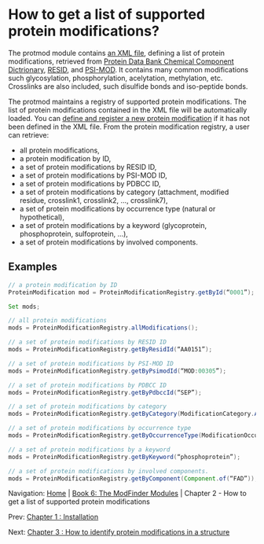 How to get a list of supported protein modifications?
===

The protmod module contains [an XML file](https://github.com/biojava/biojava/blob/master/biojava-modfinder/src/main/resources/org/biojava/nbio/protmod/ptm_list.xml), defining a list of protein modifications, retrieved from [Protein Data Bank Chemical Component Dictrionary](http://www.wwpdb.org/ccd.html), [RESID](http://pir.georgetown.edu/resid/), and [PSI-MOD](http://www.psidev.info/MOD). It contains many common modifications such glycosylation, phosphorylation, acelytation, methylation, etc. Crosslinks are also included, such disulfide bonds and iso-peptide bonds.

The protmod maintains a registry of supported protein modifications. The list of protein modifications contained in the XML file will be automatically loaded. You can [define and register a new protein modification](add-protein-modification.md) if it has not been defined in the XML file. From the protein modification registry, a user can retrieve:
- all protein modifications,
- a protein modification by ID,
- a set of protein modifications by RESID ID,
- a set of protein modifications by PSI-MOD ID,
- a set of protein modifications by PDBCC ID,
- a set of protein modifications by category (attachment, modified residue, crosslink1, crosslink2, …, crosslink7),
- a set of protein modifications by occurrence type (natural or hypothetical),
- a set of protein modifications by a keyword (glycoprotein, phosphoprotein, sulfoprotein, …),
- a set of protein modifications by involved components.

## Examples

```java 
// a protein modification by ID 
ProteinModification mod = ProteinModificationRegistry.getById(“0001”);

Set mods;

// all protein modifications 
mods = ProteinModificationRegistry.allModifications();

// a set of protein modifications by RESID ID 
mods = ProteinModificationRegistry.getByResidId(“AA0151”);

// a set of protein modifications by PSI-MOD ID 
mods = ProteinModificationRegistry.getByPsimodId(“MOD:00305”);

// a set of protein modifications by PDBCC ID 
mods = ProteinModificationRegistry.getByPdbccId(“SEP”);

// a set of protein modifications by category 
mods = ProteinModificationRegistry.getByCategory(ModificationCategory.ATTACHMENT);

// a set of protein modifications by occurrence type 
mods = ProteinModificationRegistry.getByOccurrenceType(ModificationOccurrenceType.NATURAL);

// a set of protein modifications by a keyword 
mods = ProteinModificationRegistry.getByKeyword(“phosphoprotein”);

// a set of protein modifications by involved components. 
mods = ProteinModificationRegistry.getByComponent(Component.of(“FAD”));

```

Navigation:
[Home](../README.md)
| [Book 6: The ModFinder Modules](README.md)
| Chapter 2 - How to get a list of supported protein modifications

Prev: [Chapter 1 : Installation](installation.md)

Next: [Chapter 3 : How to identify protein modifications in a structure](identify-protein-modifications.md)

